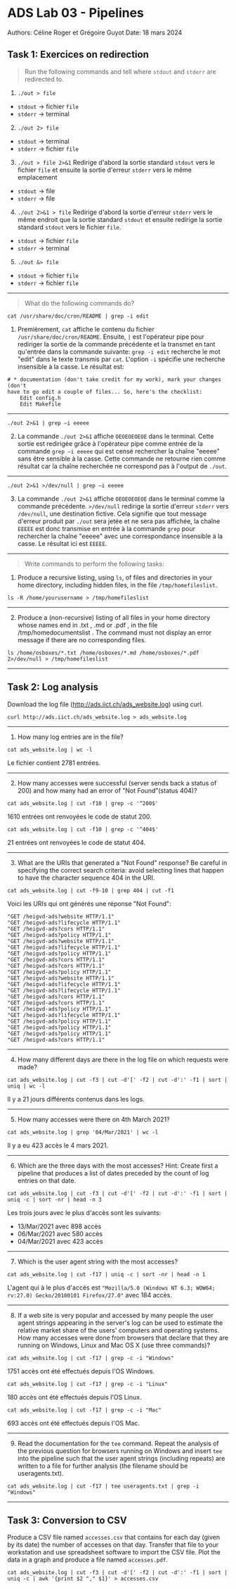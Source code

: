 # ADS Lab 03 - Pipelines
Authors: Céline Roger et Grégoire Guyot
Date: 18 mars 2024
## Task 1: Exercices on redirection
> Run the following commands and tell where `stdout` and `stderr` are redirected to.
1. `./out > file`
- `stdout` -> fichier `file` 
- `stderr` -> terminal

2. `./out 2> file`
- `stdout` -> terminal
- `stderr` -> fichier `file`

3. `./out > file 2>&1`
Redirige d'abord la sortie standard `stdout` vers le fichier `file` et ensuite la sortie d'erreur `stderr` vers le même emplacement
- `stdout` -> file
- `stderr` -> file

4. `./out 2>&1 > file`
Redirige d'abord la sortie d'erreur `stderr` vers le même endroit que la sortie standard `stdout` et ensuite redirige la sortie standard `stdout` vers le fichier `file`.
- `stdout` -> fichier `file`
- `stderr` -> terminal

5. `./out &> file`
- `stdout` -> fichier `file`
- `stderr` -> fichier `file`

---

> What do the following commands do?
 ```
 cat /usr/share/doc/cron/README | grep -i edit
 ```
1. Premièrement, `cat` affiche le contenu du fichier `/usr/share/doc/cron/README`. Ensuite, `|` est l'opérateur pipe pour rediriger la sortie de la commande précédente et la transmet en tant qu'entrée dans la commande suivante: `grep -i edit` recherche le mot "edit" dans le texte transmis par `cat`. L'option `-i` spécifie une recherche insensible à la casse. Le résultat est:
```
# * documentation (don't take credit for my work), mark your changes (don't
have to go edit a couple of files... So, here's the checklist:
	Edit config.h
	Edit Makefile
```

---

```
./out 2>&1 | grep –i eeeee
```
2. La commande `./out 2>&1` affiche `OEOEOEOEOE` dans le terminal. Cette sortie est redirigée grâce à l'opérateur pipe comme entrée de la commande `grep –i eeeee` qui est censé rechercher la chaîne "eeeee" sans être sensible à la casse. Cette commande ne retourne rien comme résultat car la chaîne recherchée ne correspond pas à l'output de `./out`.
---

```
./out 2>&1 >/dev/null | grep –i eeeee
```
3. La commande `./out 2>&1` affiche `OEOEOEOEOE` dans le terminal comme la commande précédente. `>/dev/null` redirige la sortie d'erreur `stderr` vers `/dev/null`, une destination fictive. Cela signifie que tout message d'erreur produit par `./out` sera jetée et ne sera pas affichée, la chaîne `EEEEE` est donc  transmise en entrée à la commande `grep` pour rechercher la chaîne "eeeee" avec une correspondance insensible à la casse. Le résultat ici est `EEEEE`.
---

> Write commands to perform the following tasks:
1. Produce a recursive listing, using `ls`, of files and directories in your home directory, including hidden files, in the file `/tmp/homefileslist`.

```
ls -R /home/yourusername > /tmp/homefileslist
```
---


2. Produce a (non-recursive) listing of all files in your home directory whose names end in .txt , .md or .pdf , in the file /tmp/homedocumentslist . The command must not display an error message if there are no corresponding files.

```
ls /home/osboxes/*.txt /home/osboxes/*.md /home/osboxes/*.pdf 2>/dev/null > /tmp/homefileslist
```
---

## Task 2: Log analysis
Download the log file (http://ads.iict.ch/ads_website.log) using curl.
```
curl http://ads.iict.ch/ads_website.log > ads_website.log
```
---

1. How many log entries are in the file?
```
cat ads_website.log | wc -l
```
Le fichier contient 2781 entrées.

---

2. How many accesses were successful (server sends back a status of 200) and how many had an error of "Not Found"(status 404)?

```
cat ads_website.log | cut -f10 | grep -c '^200$'
```
1610 entrées ont renvoyées le code de statut 200.

```
cat ads_website.log | cut -f10 | grep -c '^404$'
```

21 entrées ont renvoyées le code de statut 404.

---

3. What are the URIs that generated a "Not Found" response? Be careful in specifying the correct search criteria: avoid selecting lines that happen to have the character sequence 404 in the URI.
```
cat ads_website.log | cut -f9-10 | grep 404 | cut -f1
```
Voici les URIs qui ont générés une réponse "Not Found":
```
"GET /heigvd-ads?website HTTP/1.1"
"GET /heigvd-ads?lifecycle HTTP/1.1"
"GET /heigvd-ads?cors HTTP/1.1"
"GET /heigvd-ads?policy HTTP/1.1"
"GET /heigvd-ads?website HTTP/1.1"
"GET /heigvd-ads?lifecycle HTTP/1.1"
"GET /heigvd-ads?policy HTTP/1.1"
"GET /heigvd-ads?cors HTTP/1.1"
"GET /heigvd-ads?cors HTTP/1.1"
"GET /heigvd-ads?policy HTTP/1.1"
"GET /heigvd-ads?website HTTP/1.1"
"GET /heigvd-ads?lifecycle HTTP/1.1"
"GET /heigvd-ads?lifecycle HTTP/1.1"
"GET /heigvd-ads?cors HTTP/1.1"
"GET /heigvd-ads?cors HTTP/1.1"
"GET /heigvd-ads?policy HTTP/1.1"
"GET /heigvd-ads?lifecycle HTTP/1.1"
"GET /heigvd-ads?policy HTTP/1.1"
"GET /heigvd-ads?policy HTTP/1.1"
"GET /heigvd-ads?policy HTTP/1.1"
"GET /heigvd-ads?cors HTTP/1.1"
```
---

4. How many different days are there in the log file on which requests were made?
```
cat ads_website.log | cut -f3 | cut -d'[' -f2 | cut -d':' -f1 | sort | uniq | wc -l
```
Il y a 21 jours différents contenus dans les logs.

---

5. How many accesses were there on 4th March 2021?
```
cat ads_website.log | grep '04/Mar/2021' | wc -l
```
Il y a eu 423 accès le 4 mars 2021.

---

6. Which are the three days with the most accesses? Hint: Create first a pipeline that produces a list of dates preceded by the count of log entries on that date.
```
cat ads_website.log | cut -f3 | cut -d'[' -f2 | cut -d':' -f1 | sort | uniq -c | sort -nr | head -n 3
```

Les trois jours avec le plus d'accès sont les suivants:
- 13/Mar/2021 avec 898 accès
- 06/Mar/2021 avec 580 accès
- 04/Mar/2021 avec 423 accès
---

7. Which is the user agent string with the most accesses?
```
cat ads_website.log | cut -f17 | uniq -c | sort -nr | head -n 1
```
L'agent qui à le plus d'accès est `"Mozilla/5.0 (Windows NT 6.3; WOW64; rv:27.0) Gecko/20100101 Firefox/27.0"` avec 184 accès.

---

8. If a web site is very popular and accessed by many people the user agent
strings appearing in the server's log can be used to estimate the relative
market share of the users' computers and operating systems. How many accesses were done from browsers that declare that they are running on Windows, Linux and Mac OS X (use three commands)?
```
cat ads_website.log | cut -f17 | grep -c -i "Windows"
```
1751 accès ont été effectués depuis l'OS Windows.

```
cat ads_website.log | cut -f17 | grep -c -i "Linux"
```
180 accès ont été effectués depuis l'OS Linux.

```
cat ads_website.log | cut -f17 | grep -c -i "Mac"
```
693 accès ont été effectués depuis l'OS Mac.

---

9. Read the documentation for the `tee` command. Repeat the analysis of the
previous question for browsers running on Windows and insert `tee` into the
pipeline such that the user agent strings (including repeats) are written to a file for further analysis (the filename should be useragents.txt).
```
cat ads_website.log | cut -f17 | tee useragents.txt | grep -i "Windows"
```
---
## Task 3: Conversion to CSV
Produce a CSV file named `accesses.csv` that contains for each day (given by its date)
the number of accesses on that day. Transfer that file to your workstation and use
spreadsheet software to import the CSV file. Plot the data in a graph and produce a
file named `accesses.pdf`.
```
cat ads_website.log | cut -f3 | cut -d'[' -f2 | cut -d':' -f1 | sort | uniq -c | awk '{print $2 "," $1}' > accesses.csv
```